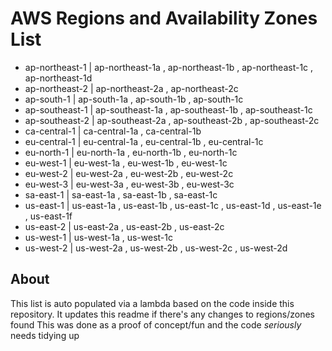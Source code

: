 # AWS Regions and Availability Zones List
- ap-northeast-1 | ap-northeast-1a , ap-northeast-1b , ap-northeast-1c , ap-northeast-1d
- ap-northeast-2 | ap-northeast-2a , ap-northeast-2c
- ap-south-1 | ap-south-1a , ap-south-1b , ap-south-1c
- ap-southeast-1 | ap-southeast-1a , ap-southeast-1b , ap-southeast-1c
- ap-southeast-2 | ap-southeast-2a , ap-southeast-2b , ap-southeast-2c
- ca-central-1 | ca-central-1a , ca-central-1b
- eu-central-1 | eu-central-1a , eu-central-1b , eu-central-1c
- eu-north-1 | eu-north-1a , eu-north-1b , eu-north-1c
- eu-west-1 | eu-west-1a , eu-west-1b , eu-west-1c
- eu-west-2 | eu-west-2a , eu-west-2b , eu-west-2c
- eu-west-3 | eu-west-3a , eu-west-3b , eu-west-3c
- sa-east-1 | sa-east-1a , sa-east-1b , sa-east-1c
- us-east-1 | us-east-1a , us-east-1b , us-east-1c , us-east-1d , us-east-1e , us-east-1f
- us-east-2 | us-east-2a , us-east-2b , us-east-2c
- us-west-1 | us-west-1a , us-west-1c
- us-west-2 | us-west-2a , us-west-2b , us-west-2c , us-west-2d
## About 
This list is auto populated via a lambda based on the code inside this repository. It updates this readme if there's any changes to regions/zones found
This was done as a proof of concept/fun and the code *seriously* needs tidying up 